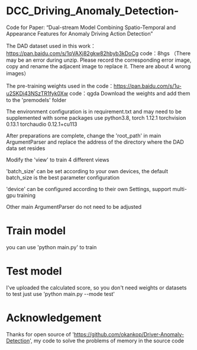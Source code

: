 # DCC_Driving_Anomaly_Detection-
Code for Paper: “Dual-stream Model Combining Spatio-Temporal and Appearance Features for Anomaly Driving Action Detection”

The DAD dataset used in this work：https://pan.baidu.com/s/1qVAXj82gkw82hbyb3kDoCg code：8hgs 
（There may be an error during unzip. Please record the corresponding error image, copy and rename the adjacent image to replace it. There are about 4 wrong images）

The pre-training weights used in the code：https://pan.baidu.com/s/1u-u2SKDi43NSzTR1fyk0Xw code：qgda 
Download the weights and add them to the 'premodels' folder

The environment configuration is in requirement.txt and may need to be supplemented with some packages
use python3.8, torch 1.12.1 torchvision 0.13.1 torchaudio 0.12.1+cu113

After preparations are complete, change the 'root_path' in main ArgumentParser and replace the address of the directory where the DAD data set resides

Modify the 'view' to train 4 different views

'batch_size' can be set according to your own devices, the default batch_size is the best parameter configuration

'device' can be configured according to their own Settings, support multi-gpu training

Other main ArgumentParser do not need to be adjusted

# Train model
you can use 'python main.py' to train

# Test model
I've uploaded the calculated score, so you don't need weights or datasets to test
just use 'python main.py --mode test' 

# Acknowledgement
Thanks for open source of 'https://github.com/okankop/Driver-Anomaly-Detection', my code to solve the problems of memory in the source code
